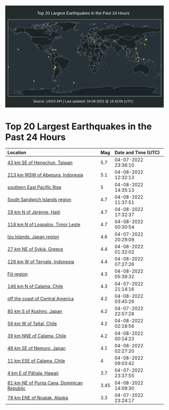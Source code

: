 ![Map](./map.png)

# Top 20 Largest Earthquakes in the Past 24 Hours

| Location | Mag | Date and Time (UTC) |
|:---|:---|:---|
| [43 km SE of Hengchun, Taiwan](https://earthquake.usgs.gov/earthquakes/eventpage/us7000h0jz) | 5.7 | 04-07-2022 23:36:10 |
| [213 km WSW of Abepura, Indonesia](https://earthquake.usgs.gov/earthquakes/eventpage/us7000h0mt) | 5.1 | 04-08-2022 12:32:13 |
| [southern East Pacific Rise](https://earthquake.usgs.gov/earthquakes/eventpage/us7000h0pu) | 5 | 04-08-2022 14:35:13 |
| [South Sandwich Islands region](https://earthquake.usgs.gov/earthquakes/eventpage/us7000h0ml) | 4.7 | 04-08-2022 11:37:51 |
| [19 km N of Jérémie, Haiti](https://earthquake.usgs.gov/earthquakes/eventpage/us7000h0rz) | 4.7 | 04-08-2022 17:32:37 |
| [118 km N of Lospalos, Timor Leste](https://earthquake.usgs.gov/earthquakes/eventpage/us7000h0k6) | 4.7 | 04-08-2022 00:30:54 |
| [Izu Islands, Japan region](https://earthquake.usgs.gov/earthquakes/eventpage/us7000h0ie) | 4.6 | 04-07-2022 20:29:09 |
| [27 km NE of Sykiá, Greece](https://earthquake.usgs.gov/earthquakes/eventpage/us7000h0kc) | 4.4 | 04-08-2022 01:32:02 |
| [126 km W of Ternate, Indonesia](https://earthquake.usgs.gov/earthquakes/eventpage/us7000h0ls) | 4.4 | 04-08-2022 07:27:26 |
| [Fiji region](https://earthquake.usgs.gov/earthquakes/eventpage/us7000h0lu) | 4.3 | 04-08-2022 05:39:32 |
| [146 km N of Calama, Chile](https://earthquake.usgs.gov/earthquakes/eventpage/us7000h0iv) | 4.3 | 04-07-2022 21:14:16 |
| [off the coast of Central America](https://earthquake.usgs.gov/earthquakes/eventpage/us7000h0l1) | 4.2 | 04-08-2022 03:45:26 |
| [80 km S of Kushiro, Japan](https://earthquake.usgs.gov/earthquakes/eventpage/us7000h0jp) | 4.2 | 04-07-2022 22:57:28 |
| [56 km W of Taltal, Chile](https://earthquake.usgs.gov/earthquakes/eventpage/us7000h0kg) | 4.2 | 04-08-2022 02:18:56 |
| [39 km NNE of Calama, Chile](https://earthquake.usgs.gov/earthquakes/eventpage/us7000h0k5) | 4.2 | 04-08-2022 00:14:23 |
| [48 km SE of Nemuro, Japan](https://earthquake.usgs.gov/earthquakes/eventpage/us7000h0kk) | 4.1 | 04-08-2022 02:27:20 |
| [11 km ESE of Calama, Chile](https://earthquake.usgs.gov/earthquakes/eventpage/us7000h0m5) | 4 | 04-08-2022 09:03:42 |
| [4 km E of Pāhala, Hawaii](https://earthquake.usgs.gov/earthquakes/eventpage/hv72976872) | 3.7 | 04-07-2022 23:37:55 |
| [81 km NE of Punta Cana, Dominican Republic](https://earthquake.usgs.gov/earthquakes/eventpage/pr2022098000) | 3.45 | 04-08-2022 14:09:30 |
| [78 km ENE of Noatak, Alaska](https://earthquake.usgs.gov/earthquakes/eventpage/ak0224gsyt9u) | 3.3 | 04-07-2022 23:24:17 |

